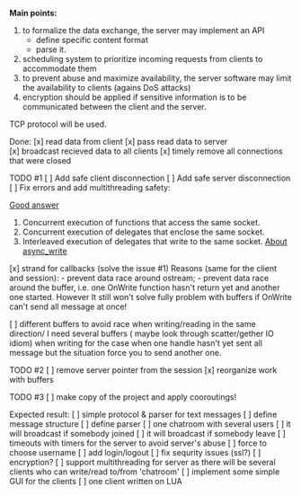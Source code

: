 **Main points:**  
1. to formalize the data exchange, the server may implement an API
    - define specific content format
    - parse it.
2. scheduling system to prioritize incoming requests from clients to accommodate them
3. to prevent abuse and maximize availability, the server software may limit the availability to clients (agains DoS attacks)
4. encryption should be applied if sensitive information is to be communicated between the client and the server. 

TCP protocol will be used.  

Done:
[x] read data from client
[x] pass read data to server  
[x] broadcast recieved data to all clients
[x] timely remove all connections that were closed

TODO #1
[ ] Add safe client disconnection
[ ] Add safe server disconnection
[ ] Fix errors and add multithreading safety:

[Good answer](https://stackoverflow.com/a/40588070/11468611)
1. Concurrent execution of functions that access the same socket.
2. Concurrent execution of delegates that enclose the same socket.
3. Interleaved execution of delegates that write to the same socket.
[About async_write](https://www.boost.org/doc/libs/1_73_0/doc/html/boost_asio/reference/async_write/overload7.html)

[x] strand for callbacks (solve the issue #1)
    Reasons (same for the client and session):
        - prevent data race around ostream;
        - prevent data race around the buffer,
         i.e. one OnWrite function hasn't return yet and another one started.
         However It still won't solve fully problem with buffers if OnWrite can't send 
         all message at once!

[ ] different buffers to avoid race when writing/reading in the same direction/
    I need several buffers ( maybe look through scatter/gether IO idiom) when writing for the case
    when one handle hasn't yet sent all message but the situation force you to send another one.

TODO #2
[ ] remove server pointer from the session
[x] reorganize work with buffers 

TODO #3
[ ] make copy of the project and apply cooroutings!

Expected result: 
[ ] simple protocol & parser for text messages
    [ ] define message structure
    [ ] define parser
[ ] one chatroom with several users
    [ ] it will broadcast if somebody joined
    [ ] it will broadcast if somebody leave
    [ ] timeouts with timers for the server to avoid server's abuse
    [ ] force to choose username
    [ ] add login/logout
    [ ] fix sequrity issues (ssl?) 
    [ ] encryption?
[ ] support multithreading for server as there will be several clients who can write/read to/from 'chatroom'
[ ] implement some simple GUI for the clients
[ ] one client written on LUA